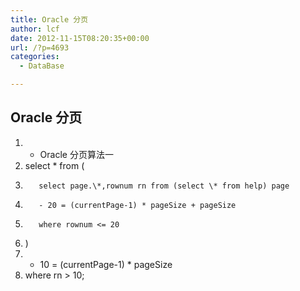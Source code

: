 ```yaml
---
title: Oracle 分页
author: lcf
date: 2012-11-15T08:20:35+00:00
url: /?p=4693
categories:
  - DataBase

---
```

## Oracle 分页
  1. - Oracle 分页算法一
  2. select * from (
  3.        select page.\*,rownum rn from (select \* from help) page
  4.        - 20 = (currentPage-1) * pageSize + pageSize
  5.        where rownum <= 20
  6. )
  7. - 10 = (currentPage-1) * pageSize
  8. where rn > 10;